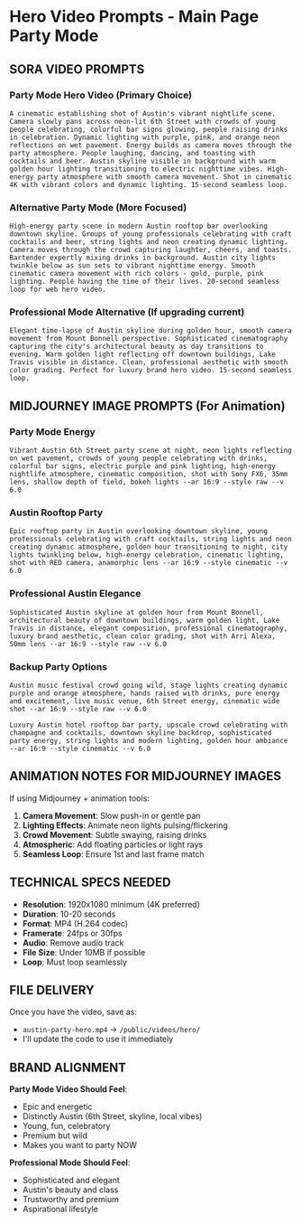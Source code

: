 # Hero Video Prompts - Main Page Party Mode

## SORA VIDEO PROMPTS

### Party Mode Hero Video (Primary Choice)
```
A cinematic establishing shot of Austin's vibrant nightlife scene. Camera slowly pans across neon-lit 6th Street with crowds of young people celebrating, colorful bar signs glowing, people raising drinks in celebration. Dynamic lighting with purple, pink, and orange neon reflections on wet pavement. Energy builds as camera moves through the party atmosphere. People laughing, dancing, and toasting with cocktails and beer. Austin skyline visible in background with warm golden hour lighting transitioning to electric nighttime vibes. High-energy party atmosphere with smooth camera movement. Shot in cinematic 4K with vibrant colors and dynamic lighting. 15-second seamless loop.
```

### Alternative Party Mode (More Focused)
```
High-energy party scene in modern Austin rooftop bar overlooking downtown skyline. Groups of young professionals celebrating with craft cocktails and beer, string lights and neon creating dynamic lighting. Camera moves through the crowd capturing laughter, cheers, and toasts. Bartender expertly mixing drinks in background. Austin city lights twinkle below as sun sets to vibrant nighttime energy. Smooth cinematic camera movement with rich colors - gold, purple, pink lighting. People having the time of their lives. 20-second seamless loop for web hero video.
```

### Professional Mode Alternative (If upgrading current)
```
Elegant time-lapse of Austin skyline during golden hour, smooth camera movement from Mount Bonnell perspective. Sophisticated cinematography capturing the city's architectural beauty as day transitions to evening. Warm golden light reflecting off downtown buildings, Lake Travis visible in distance. Clean, professional aesthetic with smooth color grading. Perfect for luxury brand hero video. 15-second seamless loop.
```

## MIDJOURNEY IMAGE PROMPTS (For Animation)

### Party Mode Energy
```
Vibrant Austin 6th Street party scene at night, neon lights reflecting on wet pavement, crowds of young people celebrating with drinks, colorful bar signs, electric purple and pink lighting, high-energy nightlife atmosphere, cinematic composition, shot with Sony FX6, 35mm lens, shallow depth of field, bokeh lights --ar 16:9 --style raw --v 6.0
```

### Austin Rooftop Party
```
Epic rooftop party in Austin overlooking downtown skyline, young professionals celebrating with craft cocktails, string lights and neon creating dynamic atmosphere, golden hour transitioning to night, city lights twinkling below, high-energy celebration, cinematic lighting, shot with RED camera, anamorphic lens --ar 16:9 --style cinematic --v 6.0
```

### Professional Austin Elegance
```
Sophisticated Austin skyline at golden hour from Mount Bonnell, architectural beauty of downtown buildings, warm golden light, Lake Travis in distance, elegant composition, professional cinematography, luxury brand aesthetic, clean color grading, shot with Arri Alexa, 50mm lens --ar 16:9 --style raw --v 6.0
```

### Backup Party Options
```
Austin music festival crowd going wild, stage lights creating dynamic purple and orange atmosphere, hands raised with drinks, pure energy and excitement, live music venue, 6th Street energy, cinematic wide shot --ar 16:9 --style raw --v 6.0
```

```
Luxury Austin hotel rooftop bar party, upscale crowd celebrating with champagne and cocktails, downtown skyline backdrop, sophisticated party energy, string lights and modern lighting, golden hour ambiance --ar 16:9 --style cinematic --v 6.0
```

## ANIMATION NOTES FOR MIDJOURNEY IMAGES

If using Midjourney + animation tools:

1. **Camera Movement**: Slow push-in or gentle pan
2. **Lighting Effects**: Animate neon lights pulsing/flickering
3. **Crowd Movement**: Subtle swaying, raising drinks
4. **Atmospheric**: Add floating particles or light rays
5. **Seamless Loop**: Ensure 1st and last frame match

## TECHNICAL SPECS NEEDED

- **Resolution**: 1920x1080 minimum (4K preferred)
- **Duration**: 10-20 seconds
- **Format**: MP4 (H.264 codec)
- **Framerate**: 24fps or 30fps
- **Audio**: Remove audio track
- **File Size**: Under 10MB if possible
- **Loop**: Must loop seamlessly

## FILE DELIVERY

Once you have the video, save as:
- `austin-party-hero.mp4` → `/public/videos/hero/`
- I'll update the code to use it immediately

## BRAND ALIGNMENT

**Party Mode Video Should Feel**:
- Epic and energetic
- Distinctly Austin (6th Street, skyline, local vibes)
- Young, fun, celebratory
- Premium but wild
- Makes you want to party NOW

**Professional Mode Should Feel**:
- Sophisticated and elegant
- Austin's beauty and class
- Trustworthy and premium
- Aspirational lifestyle